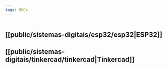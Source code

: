 ```yaml
---
tags: MOCs
---
```

```folder-index-content
```

## [[public/sistemas-digitais/esp32/esp32|ESP32]]

## [[public/sistemas-digitais/tinkercad/tinkercad|Tinkercad]]
